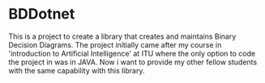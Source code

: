 # BDDotnet
This is a project to create a library that creates and maintains Binary Decision Diagrams. The project initially came after my course in 'introduction to Artificial Intelligence' at ITU where the only option to code the project in was in JAVA. Now i want to provide my other fellow students with the same capability with this library. 
